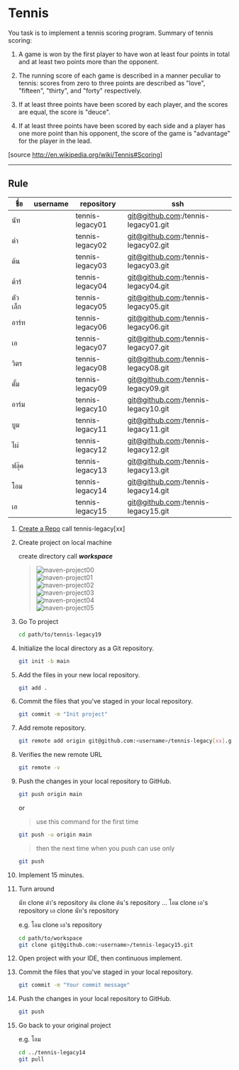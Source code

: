 # Tennis

You task is to implement a tennis scoring program.
Summary of tennis scoring:

1. A game is won by the first player to have won at least four points in total and at least two points more than the opponent.

2. The running score of each game is described in a manner peculiar to tennis: scores from zero to three points are described as "love", "fifteen", "thirty", and "forty" respectively.

3. If at least three points have been scored by each player, and the scores are equal, the score is "deuce".

4. If at least three points have been scored by each side and a player has one more point than his opponent, the score of the game is "advantage" for the player in the lead.

[source http://en.wikipedia.org/wiki/Tennis#Scoring]

---

## Rule

| ชื่อ    | username   | repository      | ssh                                           |
| ------- | ---------- | --------------- | --------------------------------------------- |
| นัท     | <username> | tennis-legacy01 | git@github.com:<username>/tennis-legacy01.git |
| ต๋า     | <username> | tennis-legacy02 | git@github.com:<username>/tennis-legacy02.git |
| ต้น     | <username> | tennis-legacy03 | git@github.com:<username>/tennis-legacy03.git |
| ต้าร์   | <username> | tennis-legacy04 | git@github.com:<username>/tennis-legacy04.git |
| ตัวเล็ก | <username> | tennis-legacy05 | git@github.com:<username>/tennis-legacy05.git |
| อาร์ท   | <username> | tennis-legacy06 | git@github.com:<username>/tennis-legacy06.git |
| เอ      | <username> | tennis-legacy07 | git@github.com:<username>/tennis-legacy07.git |
| วิตร    | <username> | tennis-legacy08 | git@github.com:<username>/tennis-legacy08.git |
| ตั้ม    | <username> | tennis-legacy09 | git@github.com:<username>/tennis-legacy09.git |
| อาร์ม   | <username> | tennis-legacy10 | git@github.com:<username>/tennis-legacy10.git |
| บูม     | <username> | tennis-legacy11 | git@github.com:<username>/tennis-legacy11.git |
| ไผ่     | <username> | tennis-legacy12 | git@github.com:<username>/tennis-legacy12.git |
| ฟลุ๊ค   | <username> | tennis-legacy13 | git@github.com:<username>/tennis-legacy13.git |
| โอม     | <username> | tennis-legacy14 | git@github.com:<username>/tennis-legacy14.git |
| เอ      | <username> | tennis-legacy15 | git@github.com:<username>/tennis-legacy15.git |

1. [Create a Repo](https://docs.github.com/en/github/getting-started-with-github/create-a-repo) call tennis-legacy[xx]

2. Create project on local machine

   create directory call **_workspace_**

   > ![maven-project00](./images/maven-project00.png)  
   > ![maven-project01](./images/maven-project01.png)  
   > ![maven-project02](./images/maven-project02.png)  
   > ![maven-project03](./images/maven-project03.png)  
   > ![maven-project04](./images/maven-project04.png)  
   > ![maven-project05](./images/maven-project05.png)

3. Go To project

   ```sh
   cd path/to/tennis-legacy19
   ```

4. Initialize the local directory as a Git repository.

   ```sh
   git init -b main
   ```

5. Add the files in your new local repository.

   ```sh
   git add .
   ```

6. Commit the files that you've staged in your local repository.

   ```sh
   git commit -m "Init project"
   ```

7. Add remote repository.

   ```sh
   git remote add origin git@github.com:<username>/tennis-legacy[xx].git
   ```

8. Verifies the new remote URL

   ```sh
   git remote -v
   ```

9. Push the changes in your local repository to GitHub.

   ```sh
   git push origin main
   ```

   or

   > use this command for the first time

   ```sh
   git push -u origin main
   ```

   > then the next time when you push can use only

   ```sh
   git push
   ```

10. Implement 15 minutes.

11. Turn around

    นัท clone ต๋า's repository
    ต้น clone ต้น's repository
    ...
    โอม clone เอ's repository
    เอ clone นัท's repository

    e.g. โอม clone เอ's repository

    ```sh
    cd path/to/workspace
    git clone git@github.com:<username>/tennis-legacy15.git
    ```

12. Open project with your IDE, then continuous implement.

13. Commit the files that you've staged in your local repository.

    ```sh
    git commit -m "Your commit message"
    ```

14. Push the changes in your local repository to GitHub.

    ```sh
    git push
    ```

15. Go back to your original project

    e.g. โอม

    ```sh
    cd ../tennis-legacy14
    git pull
    ```
